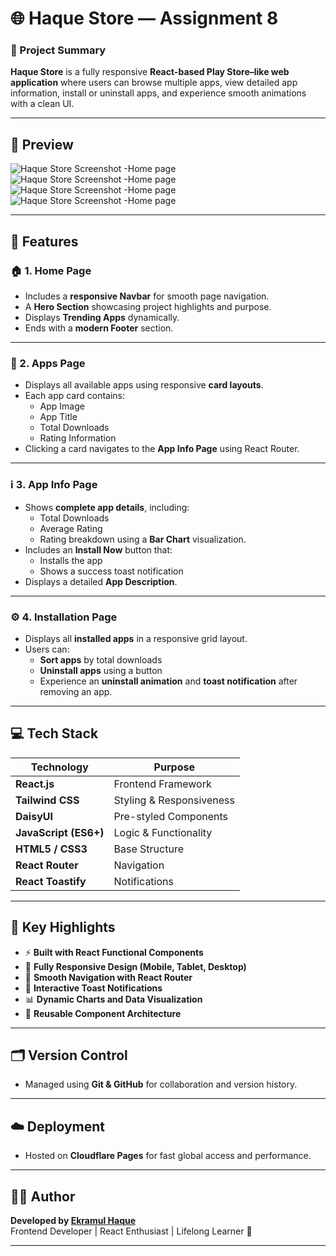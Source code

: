 # 🌐 Haque Store — Assignment 8

### 📝 Project Summary
**Haque Store** is a fully responsive **React-based Play Store–like web application** where users can browse multiple apps, view detailed app information, install or uninstall apps, and experience smooth animations with a clean UI.

---
## 📸 Preview
![Haque Store Screenshot -Home page](./src/assets/home.png)
![Haque Store Screenshot -Home page](./src/assets/Apps-page.png)
![Haque Store Screenshot -Home page](./src/assets/installation-page.png)
![Haque Store Screenshot -Home page](./src/assets/appinfo-page.png)

---

## 🚀 Features

### 🏠 1. Home Page
- Includes a **responsive Navbar** for smooth page navigation.  
- A **Hero Section** showcasing project highlights and purpose.  
- Displays **Trending Apps** dynamically.  
- Ends with a **modern Footer** section.  

---

### 📱 2. Apps Page
- Displays all available apps using responsive **card layouts**.  
- Each app card contains:
  - App Image  
  - App Title  
  - Total Downloads  
  - Rating Information  
- Clicking a card navigates to the **App Info Page** using React Router.

---

### ℹ️ 3. App Info Page
- Shows **complete app details**, including:
  - Total Downloads  
  - Average Rating  
  - Rating breakdown using a **Bar Chart** visualization.  
- Includes an **Install Now** button that:
  - Installs the app  
  - Shows a success toast notification  
- Displays a detailed **App Description**.

---

### ⚙️ 4. Installation Page
- Displays all **installed apps** in a responsive grid layout.  
- Users can:
  - **Sort apps** by total downloads  
  - **Uninstall apps** using a button  
  - Experience an **uninstall animation** and **toast notification** after removing an app.

---

## 💻 Tech Stack

| Technology | Purpose |
|-------------|----------|
| **React.js** | Frontend Framework |
| **Tailwind CSS** | Styling & Responsiveness |
| **DaisyUI** | Pre-styled Components |
| **JavaScript (ES6+)** | Logic & Functionality |
| **HTML5 / CSS3** | Base Structure |
| **React Router** | Navigation |
| **React Toastify** | Notifications |

---

## 🧩 Key Highlights
- ⚡ **Built with React Functional Components**  
- 🎨 **Fully Responsive Design (Mobile, Tablet, Desktop)**  
- 🧭 **Smooth Navigation with React Router**  
- 🔔 **Interactive Toast Notifications**  
- 📊 **Dynamic Charts and Data Visualization**  
- 🧠 **Reusable Component Architecture**

---

## 🗂️ Version Control
- Managed using **Git & GitHub** for collaboration and version history.

---

## ☁️ Deployment
- Hosted on **Cloudflare Pages** for fast global access and performance.

---



## 🧑‍💻 Author
**Developed by [Ekramul Haque](https://github.com/ekram-haque)**  
Frontend Developer | React Enthusiast | Lifelong Learner 🚀

---

